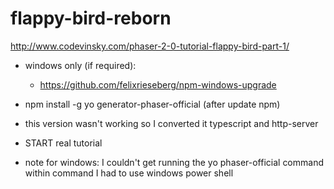 # flappy-bird-reborn
http://www.codevinsky.com/phaser-2-0-tutorial-flappy-bird-part-1/

- windows only (if required):
	- https://github.com/felixrieseberg/npm-windows-upgrade

- npm install -g yo generator-phaser-official (after update npm)

- this version wasn't working so I converted it typescript and http-server

- START real tutorial

- note for windows: I couldn't get running the yo phaser-official command within command
                    I had to use windows power shell
										